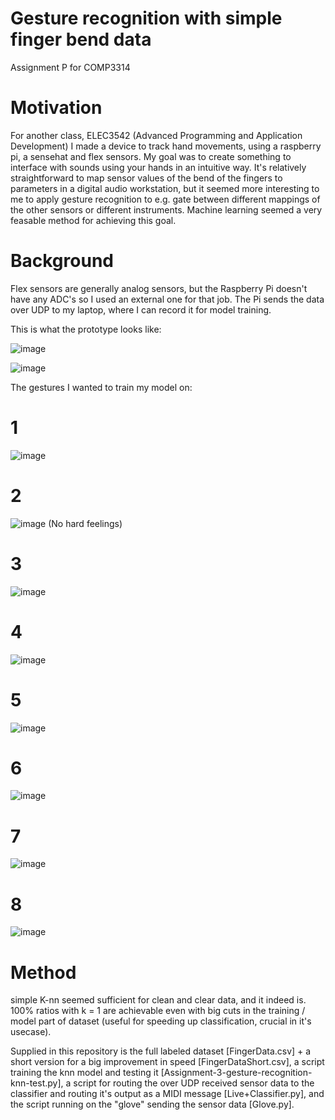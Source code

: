 # Gesture recognition with simple finger bend data
Assignment P for COMP3314

# Motivation 
For another class, ELEC3542 (Advanced Programming and Application Development) I made a device to track hand movements, using a raspberry pi, a sensehat and flex sensors. My goal was to create something to interface with sounds using your hands in an intuitive way. It's relatively straightforward to map sensor values of the bend of the fingers to parameters in a digital audio workstation, but it seemed more interesting to me to apply gesture recognition to e.g. gate between different mappings of the other sensors or different instruments. Machine learning seemed a very feasable method for achieving this goal.

# Background
Flex sensors are generally analog sensors, but the Raspberry Pi doesn't have any ADC's so I used an external one for that job. The Pi sends the data over UDP to my laptop, where I can record it for model training. 

This is what the prototype looks like:

![image](https://user-images.githubusercontent.com/25040414/40318550-8d280998-5d57-11e8-9760-06a94c75e14e.png)

![image](https://user-images.githubusercontent.com/25040414/40318476-57ab21ec-5d57-11e8-9e1a-a2f2237d2607.png)

The gestures I wanted to train my model on:
# 1
![image](https://user-images.githubusercontent.com/25040414/40320009-c4cfa43c-5d5c-11e8-8f04-201898020a90.png)

# 2
![image](https://user-images.githubusercontent.com/25040414/40320012-c893e6aa-5d5c-11e8-99ea-32815422f3ec.png)
(No hard feelings)

# 3
![image](https://user-images.githubusercontent.com/25040414/40320019-ccba5066-5d5c-11e8-8782-40a7b0a2dc38.png)

# 4
![image](https://user-images.githubusercontent.com/25040414/40320033-d19b4356-5d5c-11e8-9f6a-224a96e93267.png)

# 5
![image](https://user-images.githubusercontent.com/25040414/40320041-d667beaa-5d5c-11e8-8468-7df005b8fc02.png)

# 6
![image](https://user-images.githubusercontent.com/25040414/40320047-dbe1ea18-5d5c-11e8-9acf-2f4a90315842.png)

# 7
![image](https://user-images.githubusercontent.com/25040414/40320053-e0e252b4-5d5c-11e8-996b-87f0bb63d9b1.png)

# 8
![image](https://user-images.githubusercontent.com/25040414/40320057-e5b01e16-5d5c-11e8-95da-2508843a387b.png)


# Method

simple K-nn seemed sufficient for clean and clear data, and it indeed is. 100% ratios with k = 1 are achievable even with 
big cuts in the training / model part of dataset (useful for speeding up classification, crucial in it's usecase). 

Supplied in this repository is the full labeled dataset [FingerData.csv] + a short version for a big improvement in speed [FingerDataShort.csv], a script training the knn model and testing it [Assignment-3-gesture-recognition-knn-test.py], a script for routing the over UDP received sensor data to the classifier and routing it's output as a MIDI message [Live+Classifier.py], and the script running on the "glove" sending the sensor data [Glove.py].


